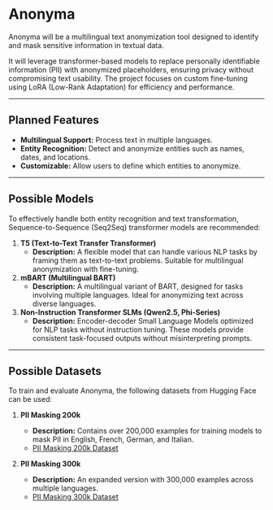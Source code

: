 # Anonyma  

Anonyma will be a multilingual text anonymization tool designed to identify and mask sensitive information in textual data.

It will leverage transformer-based models to replace personally identifiable information (PII) with anonymized placeholders, ensuring privacy without compromising text usability. The project focuses on custom fine-tuning using LoRA (Low-Rank Adaptation) for efficiency and performance.

---

## Planned Features

- **Multilingual Support:** Process text in multiple languages.
- **Entity Recognition:** Detect and anonymize entities such as names, dates, and locations.
- **Customizable:** Allow users to define which entities to anonymize.

---

## Possible Models

To effectively handle both entity recognition and text transformation, Sequence-to-Sequence (Seq2Seq) transformer models are recommended:

1. **T5 (Text-to-Text Transfer Transformer)**  
   - **Description:** A flexible model that can handle various NLP tasks by framing them as text-to-text problems. Suitable for multilingual anonymization with fine-tuning.  
2. **mBART (Multilingual BART)**  
   - **Description:** A multilingual variant of BART, designed for tasks involving multiple languages. Ideal for anonymizing text across diverse languages.
3. **Non-Instruction Transformer SLMs (Qwen2.5, Phi-Series)**  
   - **Description:** Encoder-decoder Small Language Models optimized for NLP tasks without instruction tuning. These models provide consistent task-focused outputs without misinterpreting prompts.

---

## Possible Datasets

To train and evaluate Anonyma, the following datasets from Hugging Face can be used:

1. **PII Masking 200k**  
   - **Description:** Contains over 200,000 examples for training models to mask PII in English, French, German, and Italian.  
   - [PII Masking 200k Dataset](https://huggingface.co/datasets/ai4privacy/pii-masking-200k)

2. **PII Masking 300k**  
   - **Description:** An expanded version with 300,000 examples across multiple languages.  
   - [PII Masking 300k Dataset](https://huggingface.co/datasets/ai4privacy/pii-masking-300k)
